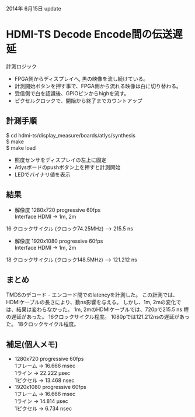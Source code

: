 2014年 6月15日 update

# HDMI-TS Decode Encode間の伝送遅延 #

計測ロジック
- FPGA側からディスプレイへ, 黒の映像を流し続けている。  
- 計測開始ボタンを押す事で、FPGA側から流れる映像は白に切り替わる。 
- 受信側で白を認識後、GPIOピンからhighを流す。
- ピクセルクロックで、開始から終了までカウントアップ  


## 計測手順

$ cd hdmi-ts/display_measure/boards/atlys/synthesis  
$ make  
$ make load  
  
- 照度センサをディスプレイの左上に固定
- Atlysボードのpushボタン上を押すと計測開始
- LEDでバイナリ値を表示

## 結果 ##


*  解像度     1280x720 progressive 60fps   
  Interface  HDMI -> 1m, 2m  

16 クロックサイクル (クロック74.25MHz)
  --> 215.5 ns

*  解像度     1920x1080 progressive 60fps   
  Interface  HDMI -> 1m, 2m  

18 クロックサイクル (クロック148.5MHz)
  --> 121.212 ns

## まとめ ##

TMDSのデコード - エンコード間でのlatencyを計測した。
この計測では、HDMIケーブルの長さにより、数ns影響を与える。
しかし、1m, 2mの変化では、結果は変わらなかった。
1m, 2mのHDMIケーブルでは、720pで215.5 ns 程の遅延があった。
16クロックサイクル程度。
1080pでは121.212nsの遅延があった。
18クロックサイクル程度。


## 補足(個人メモ) ##

- 1280x720 progressive 60fps   
  1フレーム -> 16.666 msec  
  1ライン   -> 22.222 μsec  
  1ピクセル -> 13.468 nsec 
- 1920x1080 progressive 60fps  
  1フレーム -> 16.666 msec  
  1ライン   -> 14.814 μsec  
  1ピクセル ->  6.734 nsec 


